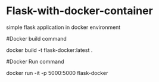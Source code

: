 # Flask-with-docker-container
simple flask application in docker environment 

#Docker build command 

docker build -t flask-docker:latest .

#Docker Run command

docker run -it -p  5000:5000 flask-docker


